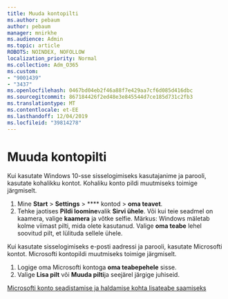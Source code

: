 ```yaml
---
title: Muuda kontopilti
ms.author: pebaum
author: pebaum
manager: mnirkhe
ms.audience: Admin
ms.topic: article
ROBOTS: NOINDEX, NOFOLLOW
localization_priority: Normal
ms.collection: Adm_O365
ms.custom:
- "9001439"
- "3437"
ms.openlocfilehash: 0467bd04eb2f46a88f7e429aa7cf6d085d416dbc
ms.sourcegitcommit: 867184426f2ed48e3e845544d7ce185d731c2fb3
ms.translationtype: MT
ms.contentlocale: et-EE
ms.lasthandoff: 12/04/2019
ms.locfileid: "39814278"
---
```

# <a name="change-account-picture"></a>Muuda kontopilti

Kui kasutate Windows 10-sse sisselogimiseks kasutajanime ja parooli, kasutate kohalikku kontot. Kohaliku konto pildi muutmiseks toimige järgmiselt.

1. Mine **Start** > **Settings** > **** kontod > **oma teavet**.
2. Tehke jaotises **Pildi loomine**valik **Sirvi ühele**. Või kui teie seadmel on kaamera, valige **kaamera** ja võtke selfie. 
    Märkus: Windows mäletab kolme viimast pilti, mida olete kasutanud. Valige **oma teabe** lehel soovitud pilt, et lülituda sellele ühele.

Kui kasutate sisselogimiseks e-posti aadressi ja parooli, kasutate Microsofti kontot. Microsofti kontopildi muutmiseks toimige järgmiselt.

1. Logige oma Microsofti kontoga **oma teabepehele** sisse.
2. Valige **Lisa pilt** või **Muuda pilti**ja seejärel järgige juhiseid.

[Microsofti konto seadistamise ja haldamise kohta lisateabe saamiseks](https://support.microsoft.com/products/microsoft-account?category=manage-account)